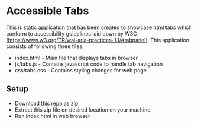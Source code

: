 # Accessible Tabs
This is static application that has been created to showcase html tabs which conform to accessibility guidelines laid down by W3C (https://www.w3.org/TR/wai-aria-practices-1.1/#tabpanel). This application consists of following three files:
* index.html - Main file that displays tabs in browser
* js/tabs.js - Contains javascript code to handle tab navigation
* css/tabs.css - Contains styling changes for web page.

## Setup
- Download this repo as zip. 
- Extract this zip file on desired location on your machine.
- Run index.html in web browser
